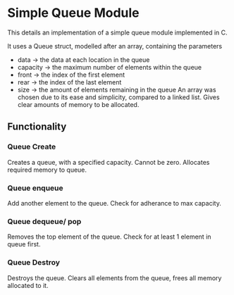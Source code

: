 # Simple Queue Module
This details an implementation of a simple queue module implemented in C.

It uses a Queue struct, modelled after an array, containing the parameters 
- data -> the data at each location in the queue
- capacity -> the maximum number of elements within the queue
- front -> the index of the first element
- rear -> the index of the last element
- size -> the amount of elements remaining in the queue
An array was chosen due to its ease and simplicity, compared to a linked list. Gives clear amounts of memory to be allocated.

## Functionality
### Queue Create
Creates a queue, with a specified capacity. Cannot be zero. Allocates required memory to queue.

### Queue enqueue
Add another element to the queue. Check for adherance to max capacity.

### Queue dequeue/ pop
Removes the top element of the queue. Check for at least 1 element in queue first.

### Queue Destroy
Destroys the queue. Clears all elements from the queue, frees all memory allocated to it.



 
